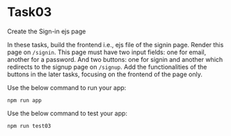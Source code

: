 # Task03

Create the Sign-in ejs page

In these tasks, build the frontend i.e., ejs file of the signin page. Render this page on `/signin`.
This page must have two input fields: one for email, another for a password.
And two buttons: one for signin and another which redirects to the signup page on `/signup`. Add the functionalities of the buttons in the later tasks, focusing on the frontend of the page only.  


Use the below command to run your app:

```
npm run app
```

Use the below command to test your app:

```
npm run test03
```